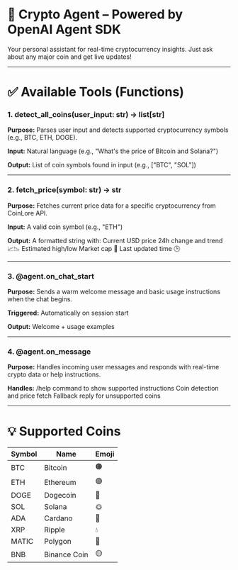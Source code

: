 # 🚀 Crypto Agent – Powered by OpenAI Agent SDK

Your personal assistant for real-time cryptocurrency insights. Just ask about any major coin and get live updates!

---

# ✅ Available Tools (Functions)

### 1. detect_all_coins(user_input: str) → list[str]

**Purpose:** Parses user input and detects supported cryptocurrency symbols (e.g., BTC, ETH, DOGE).

**Input:** Natural language (e.g., "What's the price of Bitcoin and Solana?")

**Output:** List of coin symbols found in input (e.g., ["BTC", "SOL"])

---

### 2. fetch_price(symbol: str) → str

**Purpose:** Fetches current price data for a specific cryptocurrency from CoinLore API.

**Input:** A valid coin symbol (e.g., "ETH")

**Output:** A formatted string with:
Current USD price
24h change and trend 📈📉
Estimated high/low
Market cap 💼
Last updated time 🕒

---

### 3. @agent.on_chat_start

**Purpose:** Sends a warm welcome message and basic usage instructions when the chat begins.

**Triggered:** Automatically on session start

**Output:** Welcome + usage examples

---

### 4. @agent.on_message

**Purpose:** Handles incoming user messages and responds with real-time crypto data or help instructions.

**Handles:**
/help command to show supported instructions
Coin detection and price fetch
Fallback reply for unsupported coins

---

# 💡 Supported Coins

| Symbol | Name         | Emoji |
| ------ | ------------ | ----- |
| BTC    | Bitcoin      | 🟠    |
| ETH    | Ethereum     | 🟣    |
| DOGE   | Dogecoin     | 🐶    |
| SOL    | Solana       | 🌞    |
| ADA    | Cardano      | 🔷    |
| XRP    | Ripple       | 💧    |
| MATIC  | Polygon      | 🔺    |
| BNB    | Binance Coin | 🟡    |

